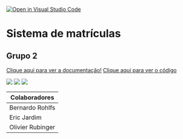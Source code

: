 [![Open in Visual Studio Code](https://classroom.github.com/assets/open-in-vscode-c66648af7eb3fe8bc4f294546bfd86ef473780cde1dea487d3c4ff354943c9ae.svg)](https://classroom.github.com/online_ide?assignment_repo_id=10112154&assignment_repo_type=AssignmentRepo)

# Sistema de matrículas

## Grupo 2

[Clique aqui para ver a documentação!](../projeto/)
[Clique aqui para ver o código](../implementacao/)

 ![](./imagens-colaboradores/colaborador1.jpg)
 ![](./imagens-colaboradores/ericperfil.jpeg)
 ![](./imagens-colaboradores/olivierperfil.png)

 | Colaboradores |
 | --- |
 | Bernardo Rohlfs |
 | Eric Jardim |
 | Olivier Rubinger |
